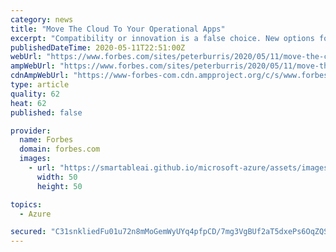 ```yaml
---
category: news
title: "Move The Cloud To Your Operational Apps"
excerpt: "Compatibility or innovation is a false choice. New options for adding operational applications to hybrid cloud portfolios are advancing rapidly."
publishedDateTime: 2020-05-11T22:51:00Z
webUrl: "https://www.forbes.com/sites/peterburris/2020/05/11/move-the-cloud-to-your-operational-apps/"
ampWebUrl: "https://www.forbes.com/sites/peterburris/2020/05/11/move-the-cloud-to-your-operational-apps/amp/"
cdnAmpWebUrl: "https://www-forbes-com.cdn.ampproject.org/c/s/www.forbes.com/sites/peterburris/2020/05/11/move-the-cloud-to-your-operational-apps/amp/"
type: article
quality: 62
heat: 62
published: false

provider:
  name: Forbes
  domain: forbes.com
  images:
    - url: "https://smartableai.github.io/microsoft-azure/assets/images/organizations/forbes.com-50x50.jpg"
      width: 50
      height: 50

topics:
  - Azure

secured: "C31snkliedFu01u72n8mMoGemWyUYq4pfpCD/7mg3VgBUf2aT5dxePs6OqZQSt8+OPJ6EtPhmgoDi/hrLLJ8vIlefH3Js/aHZtpyKE8nRRv7QlEZEUd4CK3fBZ9Fqxc34RJjsF+7txZHSRiCx4fXMyi5KjAdETVtbFGSDNpsjItb5PI0KA6vwBToBkhJ5Tq04nR8IdJ7SyRrpTanRY7eJU+Y4IApWiwTVv77KZ8/+hjrRPH7tj33DmbhWd6SYhP76i7rv/ySVdpJpsy5axKN8C8wab0F7gE854JkSfPr3wuLMz5E7Bpbw5DbOxVGoSpw;Z54O2U0dPLRmWkGUGtgR9Q=="
---
```


